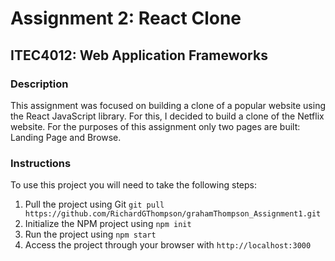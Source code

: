 # Assignment 2: React Clone
## ITEC4012: Web Application Frameworks

### Description
This assignment was focused on building a clone of a popular website using the React JavaScript library. For this, I decided to build a clone of the Netflix website. For the purposes of this assignment only two pages are built: Landing Page and Browse.

### Instructions
To use this project you will need to take the following steps:
1. Pull the project using Git `git pull https://github.com/RichardGThompson/grahamThompson_Assignment1.git`
2. Initialize the NPM project using `npm init`
3. Run the project using `npm start`
4. Access the project through your browser with `http://localhost:3000` 